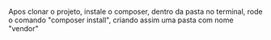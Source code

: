 Apos clonar o projeto, instale o composer, dentro da pasta no terminal, rode o comando "composer install", criando assim uma pasta com nome "vendor"
